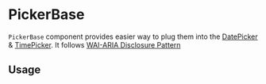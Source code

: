 # PickerBase

`PickerBase` component provides easier way to plug them into the
[DatePicker](./datepicker.md) & [TimePicker](./timepicker.md). It follows
[WAI-ARIA Disclosure Pattern](https://www.w3.org/TR/wai-aria-practices-1.2/#disclosure)

<!-- INJECT_TOC -->

## Usage

<!-- IMPORT_EXAMPLE src/picker-base/stories/__js/PickerBase.component.jsx -->

<!-- CODESANDBOX
link_title: PickerBase - Open On Sandbox
js: src/picker-base/stories/__js/PickerBase.component.jsx
-->

<!-- INJECT_COMPOSITION src/picker-base -->

<!-- INJECT_PROPS src/picker-base -->
